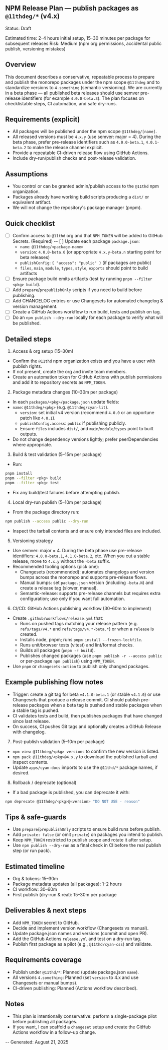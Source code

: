 ## NPM Release Plan — publish packages as `@11thdeg/*` (v4.x)

Status: Draft

Estimated time: 2–4 hours initial setup, 15–30 minutes per package for subsequent releases
Risk: Medium (npm org permissions, accidental public publish, versioning mistakes)

Overview
--------

This document describes a conservative, repeatable process to prepare and publish the monorepo packages under the npm scope `@11thdeg` and to standardize versions to `4.something` (semantic versioning).
We are currently in a beta phase — all published beta releases should use semver pre-release identifiers (for example `4.0.0-beta.3`). The plan focuses on checklistable steps, CI automation, and safe dry-runs.

Requirements (explicit)
-----------------------
- All packages will be published under the npm scope `@11thdeg/[name]`.  
- All released versions must be `4.x.y` (use semver: major = 4). During the beta phase, prefer pre-release identifiers such as `4.0.0-beta.1`, `4.0.1-beta.2` to make the release channel explicit.
- Provide a repeatable CI-driven release flow using GitHub Actions.  
- Include dry-run/publish checks and post-release validation.

Assumptions
-----------
- You control or can be granted admin/publish access to the `@11thd` npm organization.  
- Packages already have working build scripts producing a `dist/` or equivalent artifact.  
- We will not change the repository's package manager (pnpm).  

Quick checklist
---------------
- [ ] Confirm access to `@11thd` org and that `NPM_TOKEN` will be added to GitHub Secrets. (Required)
-- [ ] Update each package `package.json`:
  - `name`: `@11thdeg/<package-name>`
  - `version`: `4.0.0-beta.0` (or appropriate `4.x.y-beta.n` starting point for beta releases)
  - `publishConfig`: `{ "access": "public" }` (if packages are public)
  - `files`, `main`, `module`, `types`, `style`, `exports` should point to build artifacts
- [ ] Ensure package build emits artifacts (test by running `pnpm --filter <pkg> build`).
- [ ] Add `prepare`/`prepublishOnly` scripts if you need to build before publishing.
- [ ] Add CHANGELOG entries or use Changesets for automated changelog & version management.
- [ ] Create a GitHub Actions workflow to run build, tests and publish on tag.
- [ ] Do an `npm publish --dry-run` locally for each package to verify what will be published.

Detailed steps
--------------

1) Access & org setup (15–30m)
  - Confirm the `@11thd` npm organization exists and you have a user with publish rights.
  - If not present, create the org and invite team members.
  - Create an automation token for GitHub Actions with publish permissions and add it to repository secrets as `NPM_TOKEN`.

2) Package metadata changes (10–30m per package)
  - In each `packages/<pkg>/package.json` update fields:
  - `name`: `@11thdeg/<pkg>` (e.g. `@11thdeg/cyan-lit`).
    - `version`: set initial v4 version (recommend `4.0.0` or an opportune patch like `4.0.1`).
    - `publishConfig.access`: `public` if publishing publicly.
    - Ensure `files` includes `dist/`, and `main`/`module`/`types` point to built outputs.
  - Do not change dependency versions lightly; prefer peerDependencies where appropriate.

3) Build & test validation (5–15m per package)
  - Run:

```bash
pnpm install
pnpm --filter <pkg> build
pnpm --filter <pkg> test
```

  - Fix any build/test failures before attempting publish.

4) Local dry-run publish (5–10m per package)
  - From the package directory run:

```bash
npm publish --access public --dry-run
```

  - Inspect the tarball contents and ensure only intended files are included.

5) Versioning strategy
  - Use semver: major = 4. During the beta phase use pre-release identifiers: `4.0.0-beta.1`, `4.1.0-beta.2`, etc. When you cut a stable release, move to `4.x.y` without the `-beta` suffix.
  - Recommended tooling options (pick one):
    - Changesets (recommended): automates changelogs and version bumps across the monorepo and supports pre-release flows.
    - Manual bumps: set `package.json` version (including `-beta.N`) and create a release tag (slower, manual).
    - Semantic-release: supports pre-release channels but requires extra configuration; use only if you want full automation.

6) CI/CD: GitHub Actions publishing workflow (30–60m to implement)
  - Create `.github/workflows/release.yml` that:
    - Runs on pushed tags matching your release pattern (e.g. `refs/tags/v4.*` and `refs/tags/v4.*-beta.*`) or when a `release` is created.
    - Installs node, pnpm; runs `pnpm install --frozen-lockfile`.
    - Runs unit/browser tests (vitest) and lint/format checks.
    - Builds all packages (`pnpm -r build`).
    - Publishes changed packages (use `pnpm publish -r --access public` or per-package `npm publish`) using `NPM_TOKEN`.
  - Use `pnpm` or `changesets-action` to publish only changed packages.

Example publishing flow notes
-----------------------------
- Trigger: create a git tag for beta `v4.1.0-beta.1` (or stable `v4.1.0`) or use Changesets that produce a release commit. CI should publish pre-release packages when a beta tag is pushed and stable packages when a stable tag is pushed.
- CI validates tests and build, then publishes packages that have changed since last release.
- On success, CI pushes Git tags and optionally creates a GitHub Release with changelog.

7) Post-publish validation (5–10m per package)
  - `npm view @11thdeg/<pkg> versions` to confirm the new version is listed.
  - `npm pack @11thdeg/<pkg>@4.x.y` to download the published tarball and inspect contents.
  - Update `apps/cyan-docs` imports to use the `@11thd/*` package names, if desired.

8) Rollback / deprecate (optional)
  - If a bad package is published, you can deprecate it with:

```bash
npm deprecate @11thdeg/<pkg>@<version> "DO NOT USE - reason"
```

Tips & safe-guards
------------------
- Use `prepare`/`prepublishOnly` scripts to ensure build runs before publish.  
- Add `private: false` (or omit `private`) on packages you intend to publish.  
- Keep `NPM_TOKEN` restricted to publish scope and rotate it after setup.  
- Use `npm publish --dry-run` as a final check in CI before the real publish step (or run pack).

Estimated timeline
------------------
- Org & tokens: 15–30m
- Package metadata updates (all packages): 1–2 hours
- CI workflow: 30–60m
- First publish (dry-run & real): 15–30m per package

Deliverables & next steps
------------------------
- Add `NPM_TOKEN` secret to GitHub.  
- Decide and implement version workflow (Changesets vs manual).  
- Update package.json names and versions (commit and open PR).  
- Add the GitHub Actions `release.yml` and test on a dry-run tag.  
- Publish first package as a pilot (e.g., `@11thd/cyan-css`) and validate.

Requirements coverage
---------------------
- Publish under `@11thd/*`: Planned (update package.json `name`).  
- All versions `4.something`: Planned (set `version` to 4.x and use Changesets or manual bumps).  
- CI-driven publishing: Planned (Actions workflow described).  

Notes
-----
- This plan is intentionally conservative: perform a single-package pilot before publishing all packages.
- If you want, I can scaffold a `changeset` setup and create the GitHub Actions workflow in a follow-up change.

--
Generated: August 21, 2025
